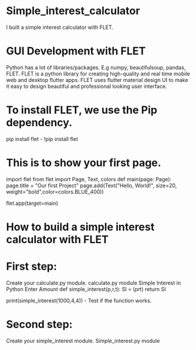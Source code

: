 # Simple_interest_calculator
I built a simple interest calculator with FLET.

# GUI Development with FLET
Python has a lot of libraries/packages. E.g numpy, beautifulsoup, pandas, FLET.
FLET is a python library for creating high-quality and real time mobile web and desktop flutter apps.
FLET uses flutter material design UI to make it easy to design beautiful and professional looking user interface.

# To install FLET, we use the Pip dependency.
pip install flet - !pip install flet

# This is to show your first page.
import flet
from flet import Page, Text, colors
def main(page: Page):
page.title = "Our first Project"
page.add(Text("Hello, World!", size=20, 
weight="bold",color=colors.BLUE_400))
    
flet.app(target=main)

# How to build a simple interest calculator with FLET
# First step:
Create your calculate.py module.
calculate.py module
Simple Interest in Python
Enter Amount
def simple_interest(p,r,t):
SI = (p*r*t)
return SI

print(simple_interest(1000,4,4)) - Test if the function works.

# Second step:
Create your simple_interest module.
Simple_interest.py module
